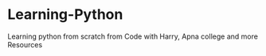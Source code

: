 # Learning-Python
 Learning python from scratch from Code with Harry, Apna college and more Resources

